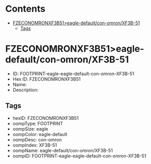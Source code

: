 



Contents
========

* [FZECONOMRONXF3B51>eagle-default/con-omron/XF3B-51](#fzeconomronxf3b51eagle-defaultcon-omronxf3b-51)
	* [Tags](#tags)

# FZECONOMRONXF3B51>eagle-default/con-omron/XF3B-51

- ID: FOOTPRINT-eagle-eagle-default-con-omron-XF3B-51
- Hex ID: FZECONOMRONXF3B51
- Name: 
- Description: 

## Tags

- hexID: FZECONOMRONXF3B51
- oompType: FOOTPRINT
- oompSize: eagle
- oompColor: eagle-default
- oompDesc: con-omron
- oompIndex: XF3B-51
- oompName: eagle-default/con-omron/XF3B-51
- oompID: FOOTPRINT-eagle-eagle-default-con-omron-XF3B-51
